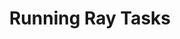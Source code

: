 ---
title: Running Ray Tasks
weight: 1
variants: +flyte -serverless -byoc -selfmanaged
layout: py_example
example_file: /external/unionai-examples/flyte-integrations/native-backend-plugins/ray_plugin/ray_plugin/ray_example.py
---